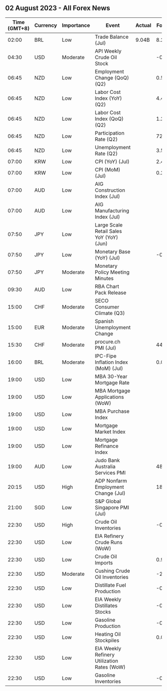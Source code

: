 ## 02 August 2023 - All Forex News

| Time (GMT+8) | Currency | Importance | Event | Actual | Forecast | Previous |
|------|----------|------------|-------|--------|----------|----------|
| 02:00 | BRL | Low | Trade Balance (Jul) | 9.04B | 8.22B | 10.59B |
| 04:30 | USD | Moderate | API Weekly Crude Oil Stock |  | -0.900M | 1.319M |
| 06:45 | NZD | Low | Employment Change (QoQ) (Q2) |  | 0.5% | 0.8% |
| 06:45 | NZD | Low | Labor Cost Index (YoY) (Q2) |  | 4.4% | 4.5% |
| 06:45 | NZD | Low | Labor Cost Index (QoQ) (Q2) |  | 1.2% | 0.9% |
| 06:45 | NZD | Low | Participation Rate (Q2) |  | 72.00% | 72.00% |
| 06:45 | NZD | Low | Unemployment Rate (Q2) |  | 3.5% | 3.4% |
| 07:00 | KRW | Low | CPI (YoY) (Jul) |  | 2.4% | 2.7% |
| 07:00 | KRW | Low | CPI (MoM) (Jul) |  | 0.2% | 0.0% |
| 07:00 | AUD | Low | AIG Construction Index (Jul) |  |  | 10.6 |
| 07:00 | AUD | Low | AIG Manufacturing Index (Jul) |  |  | -19.8 |
| 07:50 | JPY | Low | Large Scale Retail Sales YoY (YoY) (Jun) |  |  | 4.0% |
| 07:50 | JPY | Low | Monetary Base (YoY) (Jul) |  | -0.9% | -1.0% |
| 07:50 | JPY | Moderate | Monetary Policy Meeting Minutes |  |  |  |
| 09:30 | AUD | Low | RBA Chart Pack Release |  |  |  |
| 15:00 | CHF | Moderate | SECO Consumer Climate (Q3) |  |  | -13 |
| 15:00 | EUR | Moderate | Spanish Unemployment Change |  |  | -50.3K |
| 15:30 | CHF | Moderate | procure.ch PMI (Jul) |  | 44.2 | 44.9 |
| 16:00 | BRL | Moderate | IPC-Fipe Inflation Index (MoM) (Jul) |  | 0.02% | -0.03% |
| 19:00 | USD | Low | MBA 30-Year Mortgage Rate |  |  | 6.87% |
| 19:00 | USD | Low | MBA Mortgage Applications (WoW) |  |  | -1.8% |
| 19:00 | USD | Low | MBA Purchase Index |  |  | 159.2 |
| 19:00 | USD | Low | Mortgage Market Index |  |  | 206.9 |
| 19:00 | USD | Low | Mortgage Refinance Index |  |  | 444.5 |
| 19:00 | AUD | Low | Judo Bank Australia Services PMI |  | 48.0 | 50.3 |
| 20:15 | USD | High | ADP Nonfarm Employment Change (Jul) |  | 188K | 497K |
| 21:00 | SGD | Low | S&P Global Singapore PMI (Jul) |  |  | 49.7 |
| 22:30 | USD | High | Crude Oil Inventories |  | -0.071M | -0.600M |
| 22:30 | USD | Low | EIA Refinery Crude Runs (WoW) |  |  | -0.107M |
| 22:30 | USD | Low | Crude Oil Imports |  | 0.908M | -1.584M |
| 22:30 | USD | Moderate | Cushing Crude Oil Inventories |  | -2.494M | -2.609M |
| 22:30 | USD | Low | Distillate Fuel Production |  | -0.005M | -0.251M |
| 22:30 | USD | Low | EIA Weekly Distillates Stocks |  | -0.261M | -0.245M |
| 22:30 | USD | Low | Gasoline Production |  | -0.049M | -0.035M |
| 22:30 | USD | Low | Heating Oil Stockpiles |  | 0.082M | -1.002M |
| 22:30 | USD | Low | EIA Weekly Refinery Utilization Rates (WoW) |  |  | -0.9% |
| 22:30 | USD | Low | Gasoline Inventories |  | -0.049M | -0.786M |
